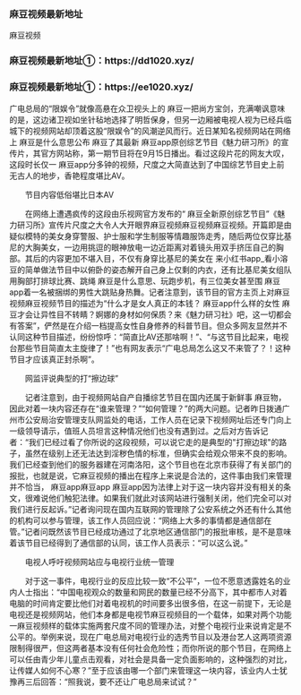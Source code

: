 <h3>麻豆视频最新地址</h3>

麻豆视频

<h3>麻豆视频最新地址①：https://dd1020.xyz/</h3>

<h3>麻豆视频最新地址①：https://ee1020.xyz/</h3>


广电总局的“限娱令”就像高悬在众卫视头上的
麻豆一把尚方宝剑，充满嘲讽意味的是，这边诸卫视如坐针毡地选择了明哲保身，但另一边厢被电视人视为已经兵临城下的视频网站却顶着这股“限娱令”的风潮逆风而行。近日某知名视频网站在网络上
麻豆是什么意思公布
麻豆了其最新
麻豆app原创综艺节目《魅力研习所》的宣传片，其官方网站称，第一期节目将在9月15日播出。看过这段片花的网友大叹，这段时长仅一
麻豆app分多钟的视频，尺度之大简直达到了中国综艺节目史上前无古人的地步，香艳程度堪比AV。

　　节目内容低俗堪比日本AV

　　在网络上遭遇疯传的这段由乐视网官方发布的“
麻豆全新原创综艺节目”《魅力研习所》宣传片尺度之大令人大开眼界麻豆视频麻豆视频麻豆视频。开篇即是由疑似模特的美女身穿警服、护士服和学生制服等情趣服饰走秀，随后两位仅穿比基尼的大胸美女，一边用挑逗的眼神放电一边近距离对着镜头用双手挤压自己的胸部。其后的内容更加不堪入目，不仅有身穿比基尼的美女在
来小红书app_看小溶豆的简单做法节目中以俯卧的姿态解开自己身上仅剩的内衣，还有比基尼美女组队用胸部打排球比赛、跳绳
麻豆是什么意思、玩跑步机，有三位美女甚至围
麻豆app着一名被捆绑的男性大跳贴身热舞。记者注意到，该节目的官方主页上对麻豆视频麻豆视频节目的描述为“什么才是女人真正的本钱？
麻豆app什么样的女性
麻豆才会让异性目不转睛？婀娜的身材如何保质？来《魅力研习社》吧，这一切都会有答案”，俨然是在介绍一档提高女性自身修养的科普节目。但众多网友显然并不认同这种节目描述，纷纷惊呼：“简直比AV还那啥啊！”、“与这节目比起来，电视台那些节目简直太主旋律了！”也有网友表示“广电总局怎么这又不来管了？！这种节目才应该真正封杀啊”。

　　网监评说典型的打“擦边球”

　　记者注意到，由于视频网站自产自播综艺节目在国内还属于新鲜事
麻豆物，因此对着一块内容还存在“谁来管理？”“如何管理？”的两大问题。记者昨日拨通广州市公安局治安管理支队网监处的电话，工作人员在记录下视频网址后还专门向上一级领导请示，值班人员坦言这种情况他们也没有遇到过。之后对方告诉记者：“我们已经过看了你所说的这段视频，可以说它走的是典型的"打擦边球"的路子，虽然在级别上还无法达到淫秽色情的标准，但确实会给观众带来不良的影响。我们已经查到他们的服务器建在河南洛阳，这个节目也在北京市获得了有关部门的报批，也就是说，它麻豆视频的播出在程序上来说是合法的，这件事由我们来管理并不恰当，
麻豆app麻豆app
麻豆app因为法律上对于这一块内容并没有相关的条文，很难说他们触犯法律。如果我们就此对该网站进行强制关闭，他们完全可以对我们进行反起诉。”记者询问现在国内互联网的管理除了公安系统之外还有什么其他的机构可以参与管理，该工作人员回应说：“网络上大多的事情都是通信部在管。”记者问既然该节目已经成功通过了北京地区通信部门的报批审核，是不是意味着该节目已经得到了通信部的认同，该工作人员表示：“可以这么说。”

　　电视人呼吁视频网站应与电视行业统一管理

　　对于这一事件，电视行业的反应比较一致“不公平”，一位不愿意透露姓名的业内人士指出：“中国电视观众的数量和网民的数量已经不分高下，其中都市人对着电脑的时间肯定要比他们对着电视机的时间要多出很多倍，在这一前提下，无论是电视还是视频网站，他们本身都是电视节麻豆视频目的一个载体，如果对两个功能一麻豆视频样的载体实施两套尺度不同的管理办法，对整个电视行业来说肯定是不公平的。举例来说，现在广电总局对电视行业的选秀节目以及港台艺人这两项资源限制得很严，但这两者基本没有任何社会危险性；而你所说的那个节目，在网络上可以任由青少年儿童点击观看，对社会是具备一定负面影响的，这种强烈的对比，让传媒人如何不心寒？”至于应该由哪一个部门来管理这一块内容，该业内人士犹豫再三后回答：“照我说，要不还让广电总局来试试？”
